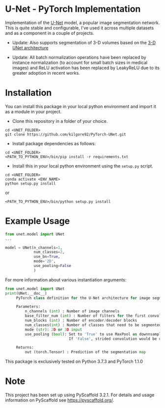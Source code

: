 U-Net - PyTorch Implementation
============================== 

Implementation of the [U-Net](http://arxiv.org/abs/1505.04597) model, a popular image segmentation network.
This is quite stable and configurable, I've used it across multiple datasets and as a component in a couple of projects.

* Update: Also supports segmentation of 3-D volumes based on the [3-D UNet architecture](https://arxiv.org/abs/1606.06650)

* Update: All batch normalization operations have been replaced by instance normalization (to account for small batch sizes in medical images) and ReLU activation has been replaced by LeakyReLU due to its greater adoption in recent works. 



Installation
===========

You can install this package in your local python environment and import it as a module in your project.

* Clone this repository in a folder of your choice.
```
cd <UNET_FOLDER>
git clone https://github.com/kilgore92/PyTorch-UNet.git

```

* Install package dependencies as follows:
```
cd <UNET_FOLDER>
<PATH_TO_PYTHON_ENV>/bin/pip install -r requirements.txt
```


* Install this in your local python environment using the ```setup.py``` script.
```
cd <UNET_FOLDER>
conda activate <ENV_NAME>
python setup.py install
```
or

```
<PATH_TO_PYTHON_ENV>/bin/python setup.py install 
```


Example Usage
=============
```python
from unet.model import UNet
...

model = UNet(n_channels=1,
             num_classes=2,
             use_bn=True,
             mode='2D',
             use_pooling=False
             )
```

For more information about various instantiation arguments:
```python
from unet.model import UNet
print(UNet.__doc__)
     PyTorch class definition for the U-Net architecture for image segmentation

     Parameters:
         n_channels (int) : Number of image channels
         base_filter_num (int) : Number of filters for the first convolution (doubled for every subsequent block)
         num_blocks (int) : Number of encoder/decoder blocks
         num_classes(int) : Number of classes that need to be segmented
         mode (str): 2D or 3D input
         use_pooling (bool): Set to 'True' to use MaxPool as downnsampling op.
                             If 'False', strided convolution would be used to downsample feature maps (http://arxiv.org/abs/1908.02182)

     Returns:
         out (torch.Tensor) : Prediction of the segmentation map

```
This package is exclusively tested on Python 3.7.3 and PyTorch 1.1.0 

Note
====

This project has been set up using PyScaffold 3.2.1. For details and usage
information on PyScaffold see https://pyscaffold.org/.
